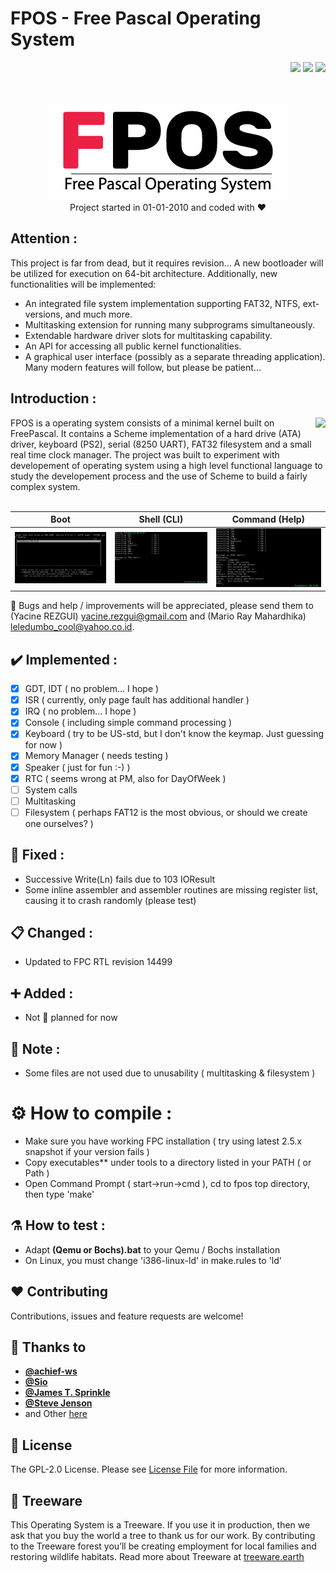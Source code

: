 # FPOS - Free Pascal Operating System
<div align="right">
<img src="https://img.shields.io/badge/Code-FreePascal-blue">
<img src="https://img.shields.io/badge/Version-0.01-green"> 
<a href="https://treeware.earth" target="_blank"><img src="https://img.shields.io/badge/dynamic/json?color=brightgreen&label=Treeware&query=%24.total&url=https%3A%2F%2Fpublic.offset.earth%2Fusers%2Ftreeware%2Ftrees" /></a>
</div>
<br/><br/>

<p align="center">
  <img src="res/fpos_logo.png"><br/>Project started in 01-01-2010 and coded with ❤️
</p>

## Attention :
This project is far from dead, but it requires revision...
A new bootloader will be utilized for execution on 64-bit architecture. Additionally, new functionalities will be implemented:
- An integrated file system implementation supporting FAT32, NTFS, ext-versions, and much more.
- Multitasking extension for running many subprograms simultaneously.
- Extendable hardware driver slots for multitasking capability.
- An API for accessing all public kernel functionalities.
- A graphical user interface (possibly as a separate threading application).
Many modern features will follow, but please be patient...

## Introduction :
<img align="right" src="https://wiki.freepascal.org/images/9/92/built_with_fpc_logo.png">
FPOS is a operating system consists of a minimal kernel built on FreePascal. It contains a Scheme implementation of a hard drive (ATA) driver, keyboard (PS2), serial (8250 UART), FAT32 filesystem and a small real time clock manager. The project was built to experiment with developement of operating system using a high level functional language to study the developement process and the use of Scheme to build a fairly complex system.
<br><br>


Boot             |  Shell (CLI) | Command (Help)
:-------------------------:|:-------------------------:|:-------------------------:
<img src="res/fpos_boot.png" width="300">  |  <img src="res/fpos_shell.png" width="300">|  <img src="res/fpos_command.png" width="300">

🤝 Bugs and help / improvements will be appreciated, please send them to (Yacine REZGUI) yacine.rezgui@gmail.com and (Mario Ray Mahardhika) leledumbo_cool@yahoo.co.id.

## :heavy_check_mark: Implemented :
- [x] GDT, IDT       ( no problem... I hope )
- [x] ISR            ( currently, only page fault has additional handler )
- [x] IRQ            ( no problem... I hope  )
- [x] Console        ( including simple command processing )
- [x] Keyboard       ( try to be US-std, but I don't know the keymap. Just guessing for now )
- [x] Memory Manager ( needs testing )
- [x] Speaker        ( just for fun :-) )
- [x] RTC            ( seems wrong at PM, also for DayOfWeek )
- [ ] System calls
- [ ] Multitasking
- [ ] Filesystem     ( perhaps FAT12 is the most obvious, or should we create one ourselves? )

## 🔧 Fixed :
- Successive Write(Ln) fails due to 103 IOResult
- Some inline assembler and assembler routines are missing register list, causing it to crash randomly (please test)

## 📋 Changed :
- Updated to FPC RTL revision 14499

## ➕ Added :
- Not 📅 planned for now

## 📝 Note :
- Some files are not used due to unusability ( multitasking & filesystem )

# ⚙️ How to compile :
- Make sure you have working FPC installation ( try using latest 2.5.x snapshot if your version fails )
- Copy executables** under tools to a directory listed in your PATH ( or Path )
- Open Command Prompt ( start->run->cmd ), cd to fpos top directory, then type 'make'

## ⚗️ How to test :
- Adapt **(Qemu or Bochs).bat** to your Qemu / Bochs installation
- On Linux, you must change 'i386-linux-ld' in make.rules to 'ld'

## ❤️ Contributing
Contributions, issues and feature requests are welcome!

## 🙏 Thanks to
- **[@achief-ws](https://github.com/renderedideas-lab)**
- **[@Sio](https://github.com/SANiK)**
- **[@James T. Sprinkle](https://github.com/the-grue)**
- **[@Steve Jenson](https://github.com/stevej)**
- and Other [here](CONTRIBUTORS.md)

## 📓 License
The  GPL-2.0 License. Please see [License File](LICENSE.md) for more information.

## 🌳 Treeware
This Operating System is a Treeware. If you use it in production, then we ask that you buy the world a tree to thank us for our work. By contributing to the Treeware forest you’ll be creating employment for local families and restoring wildlife habitats. Read more about Treeware at [treeware.earth](http://treeware.earth)
